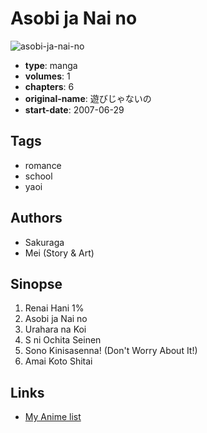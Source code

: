 # Asobi ja Nai no

![asobi-ja-nai-no](https://cdn.myanimelist.net/images/manga/2/11253.jpg)

-   **type**: manga
-   **volumes**: 1
-   **chapters**: 6
-   **original-name**: 遊びじゃないの
-   **start-date**: 2007-06-29

## Tags

-   romance
-   school
-   yaoi

## Authors

-   Sakuraga
-   Mei (Story & Art)

## Sinopse

1. Renai Hani 1%
2. Asobi ja Nai no
3. Urahara na Koi
4. S ni Ochita Seinen
5. Sono Kinisasenna! (Don't Worry About It!)
6. Amai Koto Shitai

## Links

-   [My Anime list](https://myanimelist.net/manga/8230/Asobi_ja_Nai_no)

